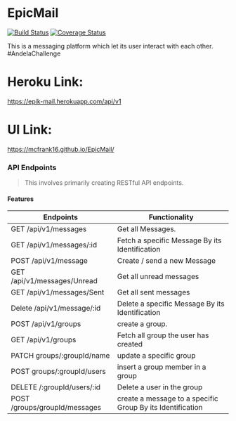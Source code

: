 # EpicMail

[![Build Status](https://travis-ci.org/MCFrank16/epic-mail-v2.svg?branch=develop)](https://travis-ci.org/MCFrank16/epic-mail-v2)
[![Coverage Status](https://coveralls.io/repos/github/MCFrank16/epic-mail-v2/badge.svg?branch=develop)](https://coveralls.io/github/MCFrank16/epic-mail-v2?branch=develop)

This is a messaging platform which let its user interact with each other. #AndelaChallenge

# Heroku Link: 
https://epik-mail.herokuapp.com/api/v1
# UI Link: 
https://mcfrank16.github.io/EpicMail/

### API Endpoints
> This involves primarily creating RESTful API endpoints.

#### Features
| Endpoints                     |         Functionality
| ----------------------        |------------------------                         | 
| GET    /api/v1/messages       | Get all Messages.                               | 
| GET    /api/v1/messages/:id   | Fetch a specific Message By its Identification  |
| POST   /api/v1/message        | Create / send a new Message                     |
| GET    /api/v1/messages/Unread| Get all unread messages                         |
| GET    /api/v1/messages/Sent  | Get all sent messages                           |
| Delete /api/v1/message/:id    | Delete a specific Message By its Identification | 
| POST   /api/v1/groups         | create a group.                                 | 
| GET    /api/v1/groups         | Fetch all group the user has created            |
| PATCH  groups/:groupId/name   | update a specific group                         |
| POST   groups/:groupId/users  | insert a group member in a group                |
| DELETE /:groupId/users/:id    | Delete a user in the group                      |
| POST /groups/groupId/messages | create a message to a  specific Group By its Identification

